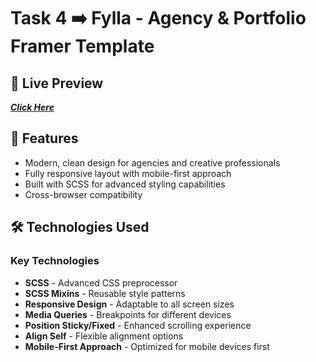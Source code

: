 # Task 4 ➡️ Fylla - Agency & Portfolio Framer Template

<!-- ## 📋 Overview
Fylla is a professional agency and portfolio template built with Framer. -->

## 🚀 Live Preview
[***Click Here***](https://ved7482.github.io/web-projects/tasks/4-fylla-portfolio-template/)

## 🎨 Features
- Modern, clean design for agencies and creative professionals
- Fully responsive layout with mobile-first approach
- Built with SCSS for advanced styling capabilities
- Cross-browser compatibility

## 🛠️ Technologies Used

### Key Technologies
- **SCSS** - Advanced CSS preprocessor
- **SCSS Mixins** - Reusable style patterns
- **Responsive Design** - Adaptable to all screen sizes
- **Media Queries** - Breakpoints for different devices
- **Position Sticky/Fixed** - Enhanced scrolling experience
- **Align Self** - Flexible alignment options
- **Mobile-First Approach** - Optimized for mobile devices first

<!-- ## 🌐 References
- [Original Fylla Template](https://fylla-template.framer.website/studio) -->
<!-- 
## 📝 License
Please refer to the LICENSE file in the repository for information about the project's license. -->